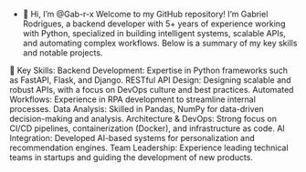- 👋 Hi, I’m @Gab-r-x
Welcome to my GitHub repository! I’m Gabriel Rodrigues, a backend developer with 5+ years of experience working with Python, specialized in building intelligent systems, scalable APIs, and automating complex workflows. Below is a summary of my key skills and notable projects.

🔑 Key Skills:
Backend Development: Expertise in Python frameworks such as FastAPI, Flask, and Django.
RESTful API Design: Designing scalable and robust APIs, with a focus on DevOps culture and best practices.
Automated Workflows: Experience in RPA development to streamline internal processes.
Data Analysis: Skilled in Pandas, NumPy for data-driven decision-making and analysis.
Architecture & DevOps: Strong focus on CI/CD pipelines, containerization (Docker), and infrastructure as code.
AI Integration: Developed AI-based systems for personalization and recommendation engines.
Team Leadership: Experience leading technical teams in startups and guiding the development of new products.
<!---
Gab-r-x/Gab-r-x is a ✨ special ✨ repository because its `README.md` (this file) appears on your GitHub profile.
You can click the Preview link to take a look at your changes.
--->
